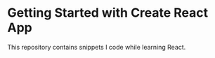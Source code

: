 # Getting Started with Create React App

This repository contains snippets I code while learning React.
